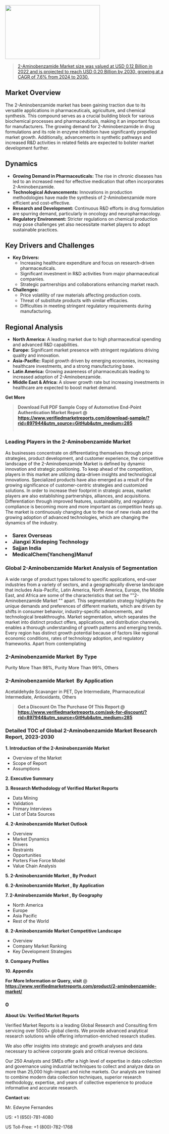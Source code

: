 <img src="https://ffe5etoiles.com/wp-content/uploads/2024/12/MST1-300x171.png" alt="" width="300" height="171" class="alignnone size-medium wp-image-20088" /><blockquote id="" class=""><a href="https://www.verifiedmarketreports.com/download-sample/?rid=897944&utm_source=GitHub&utm_medium=285" target="_blank">2-Aminobenzamide Market size was valued at USD 0.12 Billion in 2022 and is projected to reach USD 0.20 Billion by 2030, growing at a CAGR of 7.6% from 2024 to 2030.</a></blockquote><p><h2>Market Overview</h2><p>The 2-Aminobenzamide market has been gaining traction due to its versatile applications in pharmaceuticals, agriculture, and chemical synthesis. This compound serves as a crucial building block for various biochemical processes and pharmaceuticals, making it an important focus for manufacturers. The growing demand for 2-Aminobenzamide in drug formulations and its role in enzyme inhibition have significantly propelled market growth. Additionally, advancements in synthetic pathways and increased R&D activities in related fields are expected to bolster market development further.</p><h2>Dynamics</h2><ul> <li><strong>Growing Demand in Pharmaceuticals:</strong> The rise in chronic diseases has led to an increased need for effective medication that often incorporates 2-Aminobenzamide.</li> <li><strong>Technological Advancements:</strong> Innovations in production methodologies have made the synthesis of 2-Aminobenzamide more efficient and cost-effective.</li> <li><strong>Research and Development:</strong> Continuous R&D efforts in drug formulation are spurring demand, particularly in oncology and neuropharmacology.</li> <li><strong>Regulatory Environment:</strong> Stricter regulations on chemical production may pose challenges yet also necessitate market players to adopt sustainable practices.</li></ul><h2>Key Drivers and Challenges</h2><ul> <li><strong>Key Drivers:</strong> <ul> <li>Increasing healthcare expenditure and focus on research-driven pharmaceuticals.</li> <li>Significant investment in R&D activities from major pharmaceutical companies.</li> <li>Strategic partnerships and collaborations enhancing market reach.</li> </ul> </li> <li><strong>Challenges:</strong> <ul> <li>Price volatility of raw materials affecting production costs.</li> <li>Threat of substitute products with similar efficacies.</li> <li>Difficulties in meeting stringent regulatory requirements during manufacturing.</li> </ul> </li></ul><h2>Regional Analysis</h2><ul> <li><strong>North America:</strong> A leading market due to high pharmaceutical spending and advanced R&D capabilities.</li> <li><strong>Europe:</strong> Significant market presence with stringent regulations driving quality and innovation.</li> <li><strong>Asia-Pacific:</strong> Rapid growth driven by emerging economies, increasing healthcare investments, and a strong manufacturing base.</li> <li><strong>Latin America:</strong> Growing awareness of pharmaceuticals leading to increased adoption of 2-Aminobenzamide.</li> <li><strong>Middle East & Africa:</strong> A slower growth rate but increasing investments in healthcare are expected to boost market demand.</li></ul><p><strong>Get More</strong></p></p><blockquote id="" class=""><strong>Download Full PDF Sample Copy of Automotive End-Point Authentication Market Report @ <a href="https://www.verifiedmarketreports.com/download-sample/?rid=897944&utm_source=GitHub&utm_medium=285" target="_blank">https://www.verifiedmarketreports.com/download-sample/?rid=897944&utm_source=GitHub&utm_medium=285</a></strong><br /><br /></blockquote><h3 id="" class="">Leading Players in the&nbsp;2-Aminobenzamide Market </h3><p>As businesses concentrate on differentiating themselves through price strategies, product development, and customer experience, the competitive landscape of the 2-Aminobenzamide Market is defined by dynamic innovation and strategic positioning. To keep ahead of the competition, players in this market are utilizing data-driven insights and technological innovations. Specialized products have also emerged as a result of the growing significance of customer-centric strategies and customized solutions. In order to increase their footprint in strategic areas, market players are also establishing partnerships, alliances, and acquisitions. Differentiation through improved features, sustainability, and regulatory compliance is becoming more and more important as competition heats up. The market is continuously changing due to the rise of new rivals and the growing adoption of advanced technologies, which are changing the dynamics of the industry.</p><h3 class=""><li>Sarex Overseas</li><li> Jiangxi Xindeping Technology</li><li> Sajjan India</li><li> MedicalChem(Yancheng)Manuf</h3><h3 id="" class="">Global&nbsp;2-Aminobenzamide Market Analysis of Segmentation</h3><p id="" class="">A wide range of product types tailored to specific applications, end-user industries from a variety of sectors, and a geographically diverse landscape that includes Asia-Pacific, Latin America, North America, Europe, the Middle East, and Africa are some of the characteristics that set the ""2-Aminobenzamide Market "" apart. This segmentation strategy highlights the unique demands and preferences of different markets, which are driven by shifts in consumer behavior, industry-specific advancements, and technological breakthroughs. Market segmentation, which separates the market into distinct product offers, applications, and distribution channels, enables a thorough understanding of growth patterns and emerging trends. Every region has distinct growth potential because of factors like regional economic conditions, rates of technology adoption, and regulatory frameworks. Apart from contemplating</p><h3 id="" class="">2-Aminobenzamide Market &nbsp;By Type</h3><p>Purity More Than 98%, Purity More Than 99%, Others</p><h3 id="" class="">2-Aminobenzamide Market &nbsp;By Application</h3><p class="">Acetaldehyde Scavanger in PET, Dye Intermediate, Pharmaceutical Intermediate, Antioxidants, Others</p><blockquote id="" class=""><strong>Get a Discount On The Purchase Of This Report @ <a href="https://www.verifiedmarketreports.com/download-sample/?rid=897944&utm_source=GitHub&utm_medium=285" target="_blank">https://www.verifiedmarketreports.com/ask-for-discount/?rid=897944&utm_source=GitHub&utm_medium=285</a></strong></blockquote><h3 id="" class="">Detailed TOC of Global 2-Aminobenzamide Market Research Report, 2023-2030</h3><p id="" class=""><strong>1. Introduction of the 2-Aminobenzamide Market </strong></p><ul><li>Overview of the Market</li><li>Scope of Report</li><li>Assumptions</li></ul><p id="" class=""><strong>2. Executive Summary</strong></p><p id="" class=""><strong>3. Research Methodology of Verified Market Reports</strong></p><ul><li>Data Mining</li><li>Validation</li><li>Primary Interviews</li><li>List of Data Sources</li></ul><p id="" class=""><strong>4. 2-Aminobenzamide Market Outlook</strong></p><ul><li>Overview</li><li>Market Dynamics</li><li>Drivers</li><li>Restraints</li><li>Opportunities</li><li>Porters Five Force Model</li><li>Value Chain Analysis</li></ul><p id="" class=""><strong>5. 2-Aminobenzamide Market , By Product</strong></p><p id="" class=""><strong>6. 2-Aminobenzamide Market , By Application</strong></p><p id="" class=""><strong>7. 2-Aminobenzamide Market , By Geography</strong></p><ul><li>North America</li><li>Europe</li><li>Asia Pacific</li><li>Rest of the World</li></ul><p id="" class=""><strong>8. 2-Aminobenzamide Market Competitive Landscape</strong></p><ul><li>Overview</li><li>Company Market Ranking</li><li>Key Development Strategies</li></ul><p id="" class=""><strong>9. Company Profiles</strong></p><p id="" class=""><strong>10. Appendix</strong></p><p><strong>For More Information or Query, visit</strong>&nbsp;@ <strong><a href="https://www.verifiedmarketreports.com/product/2-aminobenzamide-market/" target="_blank">https://www.verifiedmarketreports.com/product/2-aminobenzamide-market/</a></strong></p><h3 id="" class="">0</h3><p id="" class=""><strong>About Us: Verified Market Reports</strong></p><p id="" class="">Verified Market Reports is a leading Global Research and Consulting firm servicing over 5000+ global clients. We provide advanced analytical research solutions while offering information-enriched research studies.</p><p id="" class="">We also offer insights into strategic and growth analyses and data necessary to achieve corporate goals and critical revenue decisions.</p><p id="" class="">Our 250 Analysts and SMEs offer a high level of expertise in data collection and governance using industrial techniques to collect and analyze data on more than 25,000 high-impact and niche markets. Our analysts are trained to combine modern data collection techniques, superior research methodology, expertise, and years of collective experience to produce informative and accurate research.</p><p id="" class=""><strong>Contact us:</strong></p><p id="" class="">Mr. Edwyne Fernandes</p><p id="" class="">US: +1 (650)-781-4080</p><p id="" class="">US Toll-Free: +1 (800)-782-1768</p>

